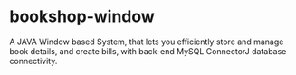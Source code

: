 # bookshop-window
A JAVA Window based System, that lets you efficiently store and manage book details, and create bills, with back-end MySQL ConnectorJ database connectivity.
